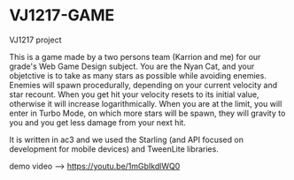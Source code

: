 # VJ1217-GAME
VJ1217 project

This is a game made by a two persons team (Karrion and me) for our grade's Web Game Design subject. You are the Nyan Cat, and your objetctive is to take as many stars as possible while avoiding enemies. Enemies will spawn procedurally, depending on your current velocity and star recount. When you get hit your velocity resets to its initial value, otherwise it will increase logarithmically. When you are at the limit, you will enter in Turbo Mode, on which more stars will be spawn, they will gravity to you and you get less damage from your next hit.

It is written in ac3 and we used the Starling (and API focused on development for mobile devices) and TweenLite libraries.

demo video --> https://youtu.be/1mGbIkdlWQ0
